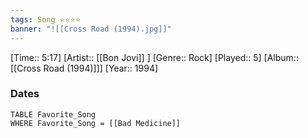 ```yaml
---
tags: Song ⭐⭐⭐⭐ 
banner: "![[Cross Road (1994).jpg]]"
---
```

[Time:: 5:17]
[Artist:: [[Bon Jovi]] ]
[Genre:: Rock]
[Played:: 5]
[Album:: [[Cross Road (1994)]]]
[Year:: 1994]
### Dates
````dataview
TABLE Favorite_Song
WHERE Favorite_Song = [[Bad Medicine]]
````